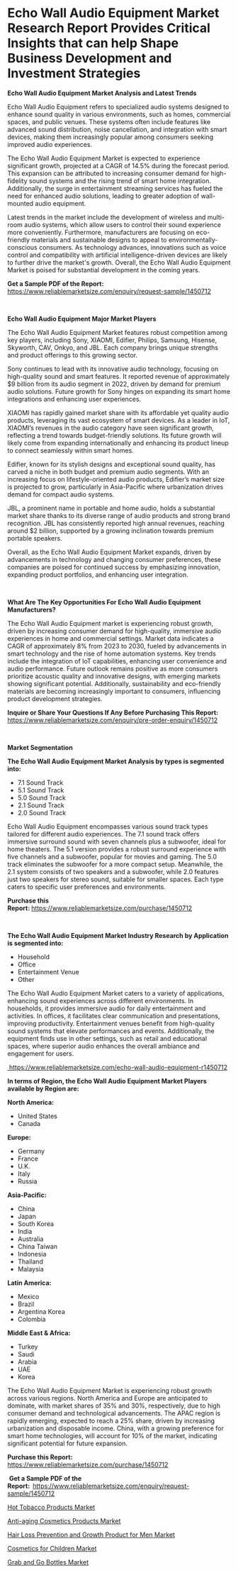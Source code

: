 <p><h1>Echo Wall Audio Equipment Market Research Report Provides Critical Insights that can help Shape Business Development and Investment Strategies</h1></p><p><strong>Echo Wall Audio Equipment Market Analysis and Latest Trends</strong></p>
<p><p>Echo Wall Audio Equipment refers to specialized audio systems designed to enhance sound quality in various environments, such as homes, commercial spaces, and public venues. These systems often include features like advanced sound distribution, noise cancellation, and integration with smart devices, making them increasingly popular among consumers seeking improved audio experiences.</p><p>The Echo Wall Audio Equipment Market is expected to experience significant growth, projected at a CAGR of 14.5% during the forecast period. This expansion can be attributed to increasing consumer demand for high-fidelity sound systems and the rising trend of smart home integration. Additionally, the surge in entertainment streaming services has fueled the need for enhanced audio solutions, leading to greater adoption of wall-mounted audio equipment.</p><p>Latest trends in the market include the development of wireless and multi-room audio systems, which allow users to control their sound experience more conveniently. Furthermore, manufacturers are focusing on eco-friendly materials and sustainable designs to appeal to environmentally-conscious consumers. As technology advances, innovations such as voice control and compatibility with artificial intelligence-driven devices are likely to further drive the market's growth. Overall, the Echo Wall Audio Equipment Market is poised for substantial development in the coming years.</p></p>
<p><strong>Get a Sample PDF of the Report:&nbsp;</strong> <a href="https://www.reliablemarketsize.com/enquiry/request-sample/1450712?utm_campaign=973&utm_medium=2&utm_source=Github&utm_content=ia&utm_term=05042025&utm_id=echo-wall-audio-equipment">https://www.reliablemarketsize.com/enquiry/request-sample/1450712</a></p>
<p>&nbsp;</p>
<p><strong>Echo Wall Audio Equipment Major Market Players</strong></p>
<p><p>The Echo Wall Audio Equipment Market features robust competition among key players, including Sony, XIAOMI, Edifier, Philips, Samsung, Hisense, Skyworth, CAV, Onkyo, and JBL. Each company brings unique strengths and product offerings to this growing sector.</p><p>Sony continues to lead with its innovative audio technology, focusing on high-quality sound and smart features. It reported revenue of approximately $9 billion from its audio segment in 2022, driven by demand for premium audio solutions. Future growth for Sony hinges on expanding its smart home integrations and enhancing user experiences.</p><p>XIAOMI has rapidly gained market share with its affordable yet quality audio products, leveraging its vast ecosystem of smart devices. As a leader in IoT, XIAOMI’s revenues in the audio category have seen significant growth, reflecting a trend towards budget-friendly solutions. Its future growth will likely come from expanding internationally and enhancing its product lineup to connect seamlessly within smart homes.</p><p>Edifier, known for its stylish designs and exceptional sound quality, has carved a niche in both budget and premium audio segments. With an increasing focus on lifestyle-oriented audio products, Edifier’s market size is projected to grow, particularly in Asia-Pacific where urbanization drives demand for compact audio systems. </p><p>JBL, a prominent name in portable and home audio, holds a substantial market share thanks to its diverse range of audio products and strong brand recognition. JBL has consistently reported high annual revenues, reaching around $2 billion, supported by a growing inclination towards premium portable speakers.</p><p>Overall, as the Echo Wall Audio Equipment Market expands, driven by advancements in technology and changing consumer preferences, these companies are poised for continued success by emphasizing innovation, expanding product portfolios, and enhancing user integration.</p></p>
<p>&nbsp;</p>
<p><strong>What Are The Key Opportunities For Echo Wall Audio Equipment Manufacturers?</strong></p>
<p><p>The Echo Wall Audio Equipment market is experiencing robust growth, driven by increasing consumer demand for high-quality, immersive audio experiences in home and commercial settings. Market data indicates a CAGR of approximately 8% from 2023 to 2030, fueled by advancements in smart technology and the rise of home automation systems. Key trends include the integration of IoT capabilities, enhancing user convenience and audio performance. Future outlook remains positive as more consumers prioritize acoustic quality and innovative designs, with emerging markets showing significant potential. Additionally, sustainability and eco-friendly materials are becoming increasingly important to consumers, influencing product development strategies.</p></p>
<p><strong>Inquire or Share Your Questions If Any Before Purchasing This Report:</strong> <a href="https://www.reliablemarketsize.com/enquiry/pre-order-enquiry/1450712?utm_campaign=973&utm_medium=2&utm_source=Github&utm_content=ia&utm_term=05042025&utm_id=echo-wall-audio-equipment">https://www.reliablemarketsize.com/enquiry/pre-order-enquiry/1450712</a></p>
<p>&nbsp;</p>
<p><strong>Market Segmentation</strong></p>
<p><strong>The Echo Wall Audio Equipment Market Analysis by types is segmented into:</strong></p>
<p><ul><li>7.1 Sound Track</li><li>5.1 Sound Track</li><li>5.0 Sound Track</li><li>2.1 Sound Track</li><li>2.0 Sound Track</li></ul></p>
<p><p>Echo Wall Audio Equipment encompasses various sound track types tailored for different audio experiences. The 7.1 sound track offers immersive surround sound with seven channels plus a subwoofer, ideal for home theaters. The 5.1 version provides a robust surround experience with five channels and a subwoofer, popular for movies and gaming. The 5.0 track eliminates the subwoofer for a more compact setup. Meanwhile, the 2.1 system consists of two speakers and a subwoofer, while 2.0 features just two speakers for stereo sound, suitable for smaller spaces. Each type caters to specific user preferences and environments.</p></p>
<p><strong>Purchase this Report:&nbsp;</strong><a href="https://www.reliablemarketsize.com/purchase/1450712?utm_campaign=973&utm_medium=2&utm_source=Github&utm_content=ia&utm_term=05042025&utm_id=echo-wall-audio-equipment">https://www.reliablemarketsize.com/purchase/1450712</a></p>
<p>&nbsp;</p>
<p><strong>The Echo Wall Audio Equipment Market Industry Research by Application is segmented into:</strong></p>
<p><ul><li>Household</li><li>Office</li><li>Entertainment Venue</li><li>Other</li></ul></p>
<p><p>The Echo Wall Audio Equipment Market caters to a variety of applications, enhancing sound experiences across different environments. In households, it provides immersive audio for daily entertainment and activities. In offices, it facilitates clear communication and presentations, improving productivity. Entertainment venues benefit from high-quality sound systems that elevate performances and events. Additionally, the equipment finds use in other settings, such as retail and educational spaces, where superior audio enhances the overall ambiance and engagement for users.</p></p>
<p><a href="https://www.reliablemarketsize.com/echo-wall-audio-equipment-r1450712?utm_campaign=973&utm_medium=2&utm_source=Github&utm_content=ia&utm_term=05042025&utm_id=echo-wall-audio-equipment">&nbsp;https://www.reliablemarketsize.com/echo-wall-audio-equipment-r1450712</a></p>
<p><strong>In terms of Region, the Echo Wall Audio Equipment Market Players available by Region are:</strong></p>
<p>
    <p> <strong> North America: </strong>
        <ul>
            <li>United States</li>
            <li>Canada</li>
        </ul>
        </p> 
    <p> <strong> Europe: </strong>
        <ul>
            <li>Germany</li>
            <li>France</li>
            <li>U.K.</li>
            <li>Italy</li>
            <li>Russia</li>
        </ul>
        </p> 
    <p> <strong> Asia-Pacific: </strong>
        <ul>
            <li>China</li>
            <li>Japan</li>
            <li>South Korea</li>
            <li>India</li>
            <li>Australia</li>
            <li>China Taiwan</li>
            <li>Indonesia</li>
            <li>Thailand</li>
            <li>Malaysia</li>
        </ul>
        </p> 
    <p> <strong> Latin America: </strong>
        <ul>
            <li>Mexico</li>
            <li>Brazil</li>
            <li>Argentina Korea</li>
            <li>Colombia</li>
        </ul>
        </p> 
    <p> <strong> Middle East & Africa: </strong>
        <ul>
            <li>Turkey</li>
            <li>Saudi</li>
            <li>Arabia</li>
            <li>UAE</li>
            <li>Korea</li>
        </ul>
    </p>
    </p>
<p><p>The Echo Wall Audio Equipment Market is experiencing robust growth across various regions. North America and Europe are anticipated to dominate, with market shares of 35% and 30%, respectively, due to high consumer demand and technological advancements. The APAC region is rapidly emerging, expected to reach a 25% share, driven by increasing urbanization and disposable income. China, with a growing preference for smart home technologies, will account for 10% of the market, indicating significant potential for future expansion.</p></p>
<p><strong>Purchase this Report: </strong><a href="https://www.reliablemarketsize.com/purchase/1450712?utm_campaign=973&utm_medium=2&utm_source=Github&utm_content=ia&utm_term=05042025&utm_id=echo-wall-audio-equipment">https://www.reliablemarketsize.com/purchase/1450712</a></p>
<p>&nbsp;<strong>Get a Sample PDF of the Report:&nbsp;&nbsp;</strong><a href="https://www.reliablemarketsize.com/enquiry/request-sample/1450712?utm_campaign=973&utm_medium=2&utm_source=Github&utm_content=ia&utm_term=05042025&utm_id=echo-wall-audio-equipment">https://www.reliablemarketsize.com/enquiry/request-sample/1450712</a></p>
<p><strong></strong></p>
<p><p><a href="https://github.com/giulyankela/Market-Research-Report-List-1/blob/main/hot-tobacco-products-market.md?utm_campaign=973&utm_medium=2&utm_source=Github&utm_content=ia&utm_term=05042025&utm_id=echo-wall-audio-equipment">Hot Tobacco Products Market</a></p><p><a href="https://github.com/nacarnzina/Market-Research-Report-List-1/blob/main/anti-aging-cosmetics-products-market.md?utm_campaign=973&utm_medium=2&utm_source=Github&utm_content=ia&utm_term=05042025&utm_id=echo-wall-audio-equipment">Anti-aging Cosmetics Products Market</a></p><p><a href="https://github.com/kaidaloeckf7/Market-Research-Report-List-1/blob/main/hair-loss-prevention-and-growth-product-for-men-market.md?utm_campaign=973&utm_medium=2&utm_source=Github&utm_content=ia&utm_term=05042025&utm_id=echo-wall-audio-equipment">Hair Loss Prevention and Growth Product for Men Market</a></p><p><a href="https://github.com/theyasnare5w/Market-Research-Report-List-1/blob/main/cosmetics-for-children-market.md?utm_campaign=973&utm_medium=2&utm_source=Github&utm_content=ia&utm_term=05042025&utm_id=echo-wall-audio-equipment">Cosmetics for Children Market</a></p><p><a href="https://github.com/aaryaheron0c/Market-Research-Report-List-1/blob/main/grab-and-go-bottles-market.md?utm_campaign=973&utm_medium=2&utm_source=Github&utm_content=ia&utm_term=05042025&utm_id=echo-wall-audio-equipment">Grab and Go Bottles Market</a></p></p>